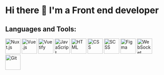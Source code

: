 # Hi there 👋 I'm a Front end developer


## Languages and Tools:
<div>
    <img src="https://cdn.jsdelivr.net/gh/devicons/devicon/icons/nuxtjs/nuxtjs-original.svg" style="height: 48px" title="Nuxt.js"/>
    <img src="https://cdn.jsdelivr.net/gh/devicons/devicon/icons/vuejs/vuejs-original-wordmark.svg" style="height: 48px" title="Vue.js"/>
    <img src="https://cdn.jsdelivr.net/gh/devicons/devicon/icons/vuetify/vuetify-original.svg" style="height: 48px" title="Vuetify"/>
    <img src="https://cdn.jsdelivr.net/gh/devicons/devicon/icons/javascript/javascript-original.svg" style="height: 48px" title="JavaScript"/>
    <img src="https://cdn.jsdelivr.net/gh/devicons/devicon/icons/html5/html5-original-wordmark.svg" style="height: 48px" title="HTML"/>
    <img src="https://cdn.jsdelivr.net/gh/devicons/devicon/icons/css3/css3-original-wordmark.svg" style="height: 48px" title="CSS"/>
    <img src="https://cdn.jsdelivr.net/gh/devicons/devicon/icons/sass/sass-original.svg" style="height: 48px" title="SCSS"/>
    <img src="https://cdn.jsdelivr.net/gh/devicons/devicon/icons/figma/figma-original.svg" style="height: 48px" title="Figma"/>
    <img src="https://i.imgur.com/Q2VaxDg.png" style="height: 48px" title="WebSocket"/>
    <img src="https://cdn.jsdelivr.net/gh/devicons/devicon/icons/git/git-plain-wordmark.svg" style="height: 48px" title="Git"/>
</div>
